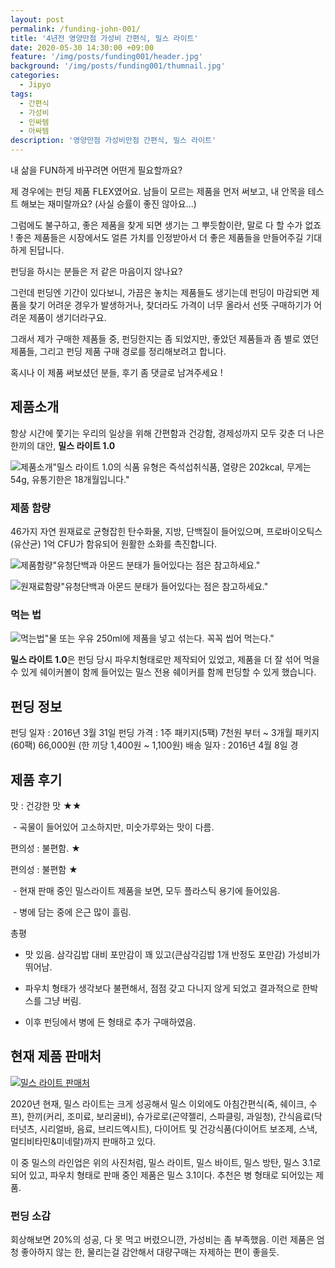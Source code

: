 ```yaml
---
layout: post
permalink: /funding-john-001/
title: '4년전 영양만점 가성비 간편식, 밀스 라이트'
date: 2020-05-30 14:30:00 +09:00
feature: '/img/posts/funding001/header.jpg'
background: '/img/posts/funding001/thumnail.jpg'
categories:
  - Jipyo
tags:
  - 간편식
  - 가성비
  - 인싸템
  - 아싸템
description: '영양만점 가성비만점 간편식, 밀스 라이트'
---
```


 내 삶을 FUN하게 바꾸려면 어떤게 필요할까요?

제 경우에는 펀딩 제품 FLEX였어요. 남들이 모르는 제품을 먼저 써보고, 내 안목을 테스트 해보는 재미랄까요? (사실 승률이 좋진 않아요...)

그럼에도 불구하고, 좋은 제품을 찾게 되면 생기는 그 뿌듯함이란, 말로 다 할 수가 없죠 !
좋은 제품들은 시장에서도 얼른 가치를 인정받아서 더 좋은 제품들을 만들어주길 기대하게 된답니다.

펀딩을 하시는 분들은 저 같은 마음이지 않나요?

그런데 펀딩엔 기간이 있다보니, 가끔은 놓치는 제품들도 생기는데 펀딩이 마감되면 제품을 찾기 어려운 경우가 발생하거나, 찾더라도 가격이 너무 올라서 선뜻 구매하기가 어려운 제품이 생기더라구요.

 그래서 제가 구매한 제품들 중, 펀딩한지는 좀 되었지만, 좋았던 제품들과 좀 별로 였던 제품들, 그리고 펀딩 제품 구매 경로를 정리해보려고 합니다.

 혹시나 이 제품 써보셨던 분들, 후기 좀 댓글로 남겨주세요 !



## 제품소개

 항상 시간에 쫓기는 우리의 일상을 위해 간편함과 건강함, 경제성까지 모두 갖춘 더 나은 한끼의 대안, **밀스 라이트 1.0**

![제품소개](/img/posts/funding001/01.jpg)"밀스 라이트 1.0의 식품 유형은 즉석섭취식품, 열량은 202kcal, 무게는 54g, 유통기한은 18개월입니다."



### 제품 함량

 46가지 자연 원재료로 균형잡힌 탄수화물, 지방, 단백질이 들어있으며, 프로바이오틱스(유산균) 1억 CFU가 함유되어 원활한 소화를 촉진합니다.

![제품함량](/img/posts/funding001/02.jpg)"유청단백과 아몬드 분태가 들어있다는 점은 참고하세요."

![원재료함량](/img/posts/funding001/03.jpg)"유청단백과 아몬드 분태가 들어있다는 점은 참고하세요."



### 먹는 법

 ![먹는법](/img/posts/funding001/04.jpg)"물 또는 우유 250ml에 제품을 넣고 섞는다. 꼭꼭 씹어 먹는다."

 **밀스 라이트 1.0**은 펀딩 당시 파우치형태로만 제작되어 있었고, 제품을 더 잘 섞어 먹을 수 있게 쉐이커볼이 함께 들어있는 밀스 전용 쉐이커를 함께 펀딩할 수 있게 했습니다.



 ## 펀딩 정보

펀딩 일자 : 2016년 3월 31일
펀딩 가격 : 1주 패키지(5팩) 7천원 부터 ~ 3개월 패키지(60팩) 66,000원
                   (한 끼당 1,400원 ~ 1,100원)
배송 일자 : 2016년 4월 8일 경



## 제품 후기

맛 : 건강한 맛 ★★

​      - 곡물이 들어있어 고소하지만, 미숫가루와는 맛이 다름.

편의성 : 불편함. ★

편의성 : 불편함 ★

​      - 현재 판매 중인 밀스라이트 제품을 보면, 모두 플라스틱 용기에 들어있음.

​      - 병에 담는 중에 은근 많이 흘림.               

총평

- 맛 있음. 삼각김밥 대비 포만감이 꽤 있고(큰삼각김밥 1개 반정도 포만감) 가성비가 뛰어남.

- 파우치 형태가 생각보다 불편해서, 점점 갖고 다니지 않게 되었고 결과적으로 한박스를 그냥 버림.

- 이후 펀딩에서 병에 든 형태로 추가 구매하였음.



## 현재 제품 판매처

[![밀스 라이트 판매처](/img/posts/funding001/05.jpg)](https://www.shopintake.com/category/meals_light/)

 2020년 현재, 밀스 라이트는 크게 성공해서 밀스 이외에도 아침간편식(죽, 쉐이크, 수프), 한끼(커리, 조미료, 보리굴비), 슈가로로(곤약젤리, 스파클링, 과일청), 간식음료(닥터넛츠, 시리얼바, 음료, 브리드엑시트), 다이어트 및 건강식품(다이어트 보조제, 스낵, 멀티비타민&미네랄)까지 판매하고 있다.

 이 중 밀스의 라인업은 위의 사진처럼, 밀스 라이트, 밀스 바이트, 밀스 방탄, 밀스 3.1로 되어 있고, 파우치 형태로 판매 중인 제품은 밀스 3.1이다. 추천은 병 형태로 되어있는 제품.



### 펀딩 소감

회상해보면 20%의 성공, 다 못 먹고 버렸으니깐, 가성비는 좀 부족했음.
이런 제품은 엄청 좋아하지 않는 한, 물리는걸 감안해서 대량구매는 자제하는 편이 좋을듯.

